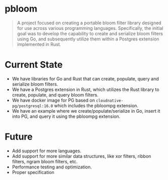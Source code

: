 # pbloom

> A project focused on creating a portable bloom filter library designed for use across various programming languages. Specifically, the initial goal was to develop the capability to create and serialize bloom filters using Go, and subsequently utilize them within a Postgres extension implemented in Rust.

# Current State

- We have libraries for Go and Rust that can create, populate, query and serialize bloom filters.
- We have a Postgres extension in Rust, which utilizes the Rust library to create, populate, and query bloom filters.
- We have docker image for PG based on `cloudnative-pg/postgresql:16.0` which includes the pbloompg extension.
- We have an example where we create/populate/serialize in Go, insert it into PG, and query it using the pbloompg extension.

# Future

- Add support for more languages.
- Add support for more similar data structures, like xor filters, ribbon filters, ngram bloom filters, etc.
- Performance testing and optimization.
- Proper specification